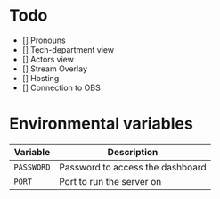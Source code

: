 # Todo

- [] Pronouns
- [] Tech-department view
- [] Actors view
- [] Stream Overlay
- [] Hosting
- [] Connection to OBS

# Environmental variables

| Variable | Description |
| --- | --- |
| `PASSWORD` | Password to access the dashboard |
| `PORT` | Port to run the server on |